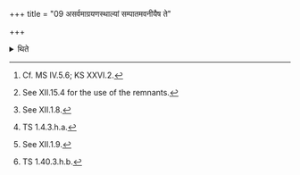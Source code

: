+++
title = "09 असर्वमाग्रयणस्थाल्यां सम्पातमवनीयैष ते"

+++

<details><summary>थिते</summary>

9. Having poured a little less[^1] than the entire quantity of the remnant (Soma-juice)[^2] into the Āgrayaṇa-vessel, having placed the non-empty cup in its place[^3] with eṣa te yonirapānāya tvā[^4], (he places) the Upāṁśusavana-pressing-stone with its mouth pointing towards the south and (itself) touching the cups[^5] between them (i.e. Upāṁśu-cup and Antaryāma-cup) with vyānāya tvā.[^6]   

[^1]: Cf. MS IV.5.6; KS XXVI.2.  

[^2]: See XII.15.4 for the use of the remnants.  

[^3]: See XII.1.8.  

[^4]: TS 1.4.3.h.a.  

[^5]: See XII.1.9.  

[^6]: TS 1.40.3.h.b.   
</details>
